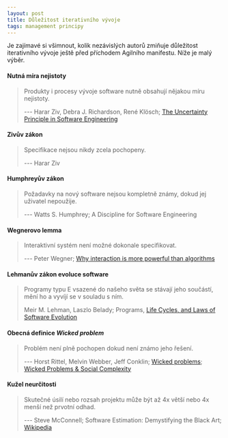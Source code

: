 ```yaml
---
layout: post
title: Důležitost iterativního vývoje
tags: management principy
---
```


Je zajímavé si všimnout, kolik nezávislých autorů zmiňuje
důležitost iterativního vývoje ještě před příchodem Agilního manifestu. Níže je malý výběr.

<!--more-->

#### Nutná míra nejistoty

> Produkty i procesy vývoje software nutně obsahují nějakou míru nejistoty.
>
> --- Harar Ziv, Debra J. Richardson, René Klösch; [The Uncertainty Principle in Software Engineering](http://www.ics.uci.edu/~ziv/papers/icse97.ps)

#### Zivův zákon

> Specifikace nejsou nikdy zcela pochopeny.
>
> --- Harar Ziv

#### Humphreyův zákon

> Požadavky na nový software nejsou kompletně známy, dokud jej uživatel nepoužije.
>
> --- Watts S. Humphrey; A Discipline for Software Engineering

#### Wegnerovo lemma

> Interaktivní systém není možné dokonale specifikovat.
>
> --- Peter Wegner; [Why interaction is more powerful than algorithms](http://www.cs.brown.edu/people/pw/papers/ficacm.ps)

#### Lehmanův zákon evoluce software

> Programy typu E vsazené do našeho světa se stávají jeho součástí,
> mění ho a vyvíjí se v souladu s ním.
>
> Meir M. Lehman, Laszlo Belady; Programs, [Life Cycles, and Laws of Software Evolution](https://ieeexplore.ieee.org/document/1456074)

#### Obecná definice *Wicked problem*

> Problém není plně pochopen dokud není známo jeho řešení.
>
> --- Horst Rittel, Melvin Webber, Jeff Conklin; [Wicked problems](https://en.wikipedia.org/wiki/Wicked_problems); [Wicked Problems & Social Complexity](http://www.cognexus.org/wpf/wickedproblems.pdf)

#### Kužel neurčitosti

> Skutečné úsilí nebo rozsah projektu může být až 4x větší nebo 4x menší než prvotní odhad.
>
> --- Steve McConnell; Software Estimation: Demystifying the Black Art; [Wikipedia](https://en.wikipedia.org/wiki/Cone_of_Uncertainty)
